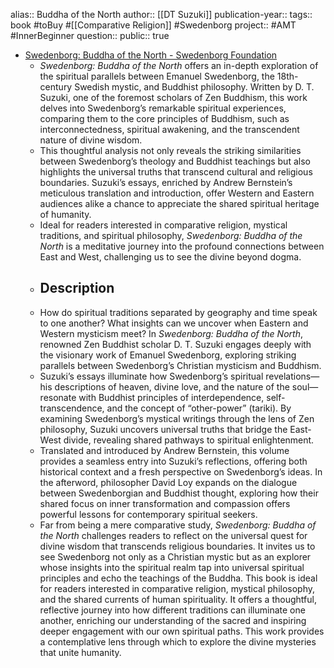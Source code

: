 alias:: Buddha of the North
author:: [[DT Suzuki]] 
publication-year:: 
tags:: book #toBuy #[[Comparative Religion]] #Swedenborg 
project:: #AMT #InnerBeginner 
question::
public:: true

- [Swedenborg: Buddha of the North - Swedenborg Foundation](https://swedenborg.com/product/swedenborg-buddha-north/)
	- *Swedenborg: Buddha of the North* offers an in-depth exploration of the spiritual parallels between Emanuel Swedenborg, the 18th-century Swedish mystic, and Buddhist philosophy. Written by D. T. Suzuki, one of the foremost scholars of Zen Buddhism, this work delves into Swedenborg’s remarkable spiritual experiences, comparing them to the core principles of Buddhism, such as interconnectedness, spiritual awakening, and the transcendent nature of divine wisdom.
	- This thoughtful analysis not only reveals the striking similarities between Swedenborg’s theology and Buddhist teachings but also highlights the universal truths that transcend cultural and religious boundaries. Suzuki’s essays, enriched by Andrew Bernstein’s meticulous translation and introduction, offer Western and Eastern audiences alike a chance to appreciate the shared spiritual heritage of humanity.
	- Ideal for readers interested in comparative religion, mystical traditions, and spiritual philosophy, *Swedenborg: Buddha of the North* is a meditative journey into the profound connections between East and West, challenging us to see the divine beyond dogma.
	- ## Description
	- How do spiritual traditions separated by geography and time speak to one another? What insights can we uncover when Eastern and Western mysticism meet? In *Swedenborg: Buddha of the North*, renowned Zen Buddhist scholar D. T. Suzuki engages deeply with the visionary work of Emanuel Swedenborg, exploring striking parallels between Swedenborg’s Christian mysticism and Buddhism.
	- Suzuki’s essays illuminate how Swedenborg’s spiritual revelations—his descriptions of heaven, divine love, and the nature of the soul—resonate with Buddhist principles of interdependence, self-transcendence, and the concept of “other-power” (tariki). By examining Swedenborg’s mystical writings through the lens of Zen philosophy, Suzuki uncovers universal truths that bridge the East-West divide, revealing shared pathways to spiritual enlightenment.
	- Translated and introduced by Andrew Bernstein, this volume provides a seamless entry into Suzuki’s reflections, offering both historical context and a fresh perspective on Swedenborg’s ideas. In the afterword, philosopher David Loy expands on the dialogue between Swedenborgian and Buddhist thought, exploring how their shared focus on inner transformation and compassion offers powerful lessons for contemporary spiritual seekers.
	- Far from being a mere comparative study, *Swedenborg: Buddha of the North* challenges readers to reflect on the universal quest for divine wisdom that transcends religious boundaries. It invites us to see Swedenborg not only as a Christian mystic but as an explorer whose insights into the spiritual realm tap into universal spiritual principles and echo the teachings of the Buddha.
	  This book is ideal for readers interested in comparative religion, mystical philosophy, and the shared currents of human spirituality. It offers a thoughtful, reflective journey into how different traditions can illuminate one another, enriching our understanding of the sacred and inspiring deeper engagement with our own spiritual paths. This work provides a contemplative lens through which to explore the divine mysteries that unite humanity.